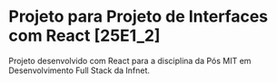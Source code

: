 # Projeto para Projeto de Interfaces com React [25E1_2]

Projeto desenvolvido com React para a disciplina da Pós MIT em Desenvolvimento Full Stack da Infnet.
